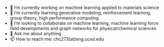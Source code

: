 - 🔭 I’m currently working on machine learning applied to materials science
- 🌱 I’m currently learning generative modeling, reinforcement learning, group theory, high performance computing
- 👯 I’m looking to collaborate on machine learning, machine learning force field developments and graph networks for physical/chemical sciences
- 💬 Ask me about anything
- 📫 How to reach me: chc273(at)eng.ucsd.edu

